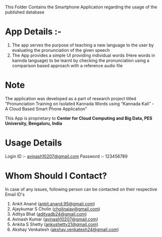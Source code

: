 This Folder Contains the Smartphone Application regarding the usage of the published database

# App Details :-
1. The app serves the purpose of teaching a new language to the user by evaluating the pronunciation of the given speech
2. The App provides a simple UI providing individual words (Here words in kannda language) to be learnt by checking the pronunciation using a comparison based approach with a reference audio file


# Note
The application was developed as a part of research project titled "Pronunciation Training on Isolated Kannada Words using “Kannada Kali” - A Cloud Based Smart Phone Application"

This App is proprietary to **Center for Cloud Computing and Big Data, PES University, Bengaluru, India**

# Usage Details
Login ID :- avinash10207@gmail.com
Password :- 123456789

# Whom Should I Contact?
In case of any issues, following person can be contacted on their respective Email ID's
1. Ankit Anand (ankit.anand.95@gmail.com)
2. Ajaykumar S Cholin (cholinajay@gmail.com)
3. Aditya Bhat (adityadb24@gmail.com)
4. Avinash Kumar (avinash10207@gmail.com)
5. Ankita S Shetty (ankushetty21@gmail.com)
6. Akshay Venkatesh (akshay.venkatesh24@gmail.com)
